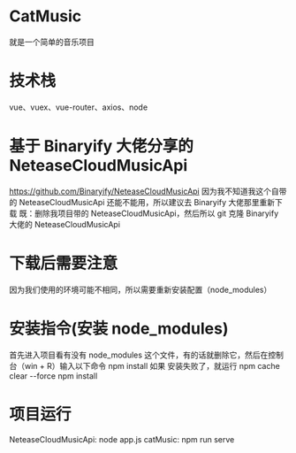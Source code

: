 # CatMusic
就是一个简单的音乐项目

# 技术栈
vue、vuex、vue-router、axios、node

# 基于 Binaryify 大佬分享的 NeteaseCloudMusicApi
https://github.com/Binaryify/NeteaseCloudMusicApi
因为我不知道我这个自带的 NeteaseCloudMusicApi 还能不能用，所以建议去 Binaryify 大佬那里重新下载
既：删除我项目带的 NeteaseCloudMusicApi，然后所以 git 克隆 Binaryify 大佬的 NeteaseCloudMusicApi

# 下载后需要注意
因为我们使用的环境可能不相同，所以需要重新安装配置（node_modules）

# 安装指令(安装 node_modules)
首先进入项目看有没有 node_modules 这个文件，有的话就删除它，然后在控制台（win + R）输入以下命令
npm install
如果 安装失败了，就运行
npm cache clear --force
npm install

# 项目运行
NeteaseCloudMusicApi: node app.js
catMusic: npm run serve
